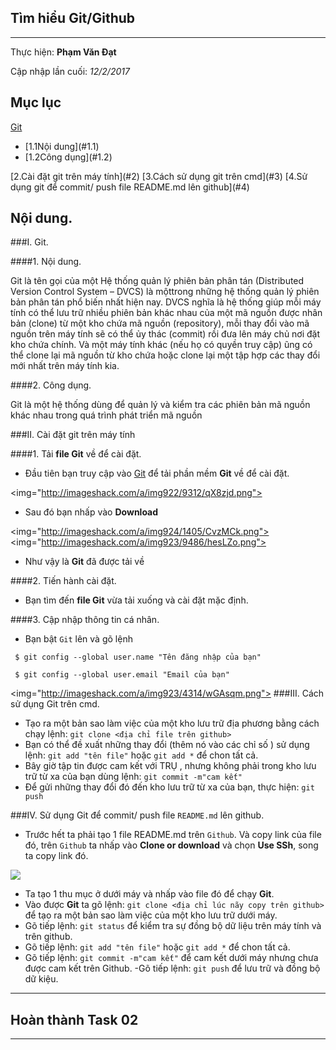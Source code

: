 ## Tìm hiểu Git/Github
---
  Thực hiện: **Phạm Văn Đạt**

  Cập nhập lần cuối: *12/2/2017*

## Mục lục 

[Git](#1)
  <ul>
    <li>[1.1Nội dung](#1.1)</li>
    <li>[1.2Công dụng](#1.2)</a></li>
  </ul>
[2.Cài đặt git trên máy tính](#2)    
[3.Cách sử dụng git trên cmd](#3)  
[4.Sử dụng git để commit/ push file README.md lên github](#4)  

## Nội dung.

<a name="1"></a>
###I. Git. 

<a name="1.1"></a>
####1. Nội dung.

Git là tên gọi của một Hệ thống quản lý phiên bản phân tán (Distributed Version Control System – DVCS) là mộttrong những hệ thống quản lý phiên bản phân tán phổ biến nhất hiện nay. DVCS nghĩa là hệ thống giúp mỗi máy tính có thể lưu trữ nhiều phiên bản khác nhau của một mã nguồn được nhân bản (clone) từ một kho chứa mã nguồn (repository), mỗi thay đổi vào mã nguồn trên máy tính sẽ có thể ủy thác (commit) rồi đưa lên máy chủ nơi đặt kho chứa chính. Và một máy tính khác (nếu họ có quyền truy cập) ũng có thể clone lại mã nguồn từ kho chứa hoặc clone lại một tập hợp các thay đổi mới nhất trên máy tính kia. 

<a name="1.2"></a>
####2. Công dụng.

Git là một hệ thống dùng để quản lý và kiểm tra các phiên bản mã nguồn khác nhau trong quá trình phát triển mã nguồn

<a name="2"></a>
###II. Cài đặt git trên máy tính

####1. Tải **file Git** về để cài đặt.

- Đầu tiên bạn truy cập vào [Git](https://git-scm.com/) để tải phần mềm **Git** về để cài đặt.

<img="http://imageshack.com/a/img922/9312/qX8zjd.png">

- Sau đó bạn nhấp vào **Download**  

<img="http://imageshack.com/a/img924/1405/CvzMCk.png">
<img="http://imageshack.com/a/img923/9486/hesLZo.png">
- Như vậy là **Git** đã được tải về

####2. Tiến hành cài đặt.

- Bạn tìm đến **file Git** vừa tải xuống và cài đặt mặc định.

####3. Cập nhập thông tin cá nhân.

- Bạn bật `Git` lên và gõ lệnh
```
 $ git config --global user.name "Tên đăng nhập của bạn"

 $ git config --global user.email "Email của bạn"
```

<img="http://imageshack.com/a/img923/4314/wGAsqm.png">
<a name="3"></a>
###III. Cách sử dụng Git trên cmd.

- Tạo ra một bản sao làm việc của một kho lưu trữ địa phương bằng cách chạy lệnh:
 `git clone <địa chỉ file trên github>`
- Bạn có thể đề xuất những thay đổi (thêm nó vào các chỉ số ) sử dụng lệnh:
`git add "tên file"` hoặc `git add *` để chon tất cả.
- Bây giờ tập tin được cam kết với TRỤ , nhưng không phải trong kho lưu trữ từ xa của bạn dùng lệnh: 
`git commit -m"cam kết"`
- Để gửi những thay đổi đó đến kho lưu trữ từ xa của bạn, thực hiện:
`git push`

<a name="4"></a>
###IV. Sử dụng Git để commit/ push file `README.md` lên github.

- Trước hết ta phải tạo 1 file README.md trên `Github`. Và copy link của file đó, trên `Github` ta nhấp vào **Clone or download** và chọn **Use SSh**, song ta copy link đó.

<img src="https://2636e56f-a-62cb3a1a-s-sites.googlegroups.com/site/manleviet/bai-viet/github/Screen%20Shot%202016-09-14%20at%2014.28.38.png?attachauth=ANoY7cq6YPrWnj9n-46YEhqDo4VGlMkWZ1gNL4342UU7QzlnMXP5WVYKk_DTUYhtDU4anu_KAEZFOa8LCAaHDMXqE1bV3-syKaRVhxs9sGSxTilNfyR6IIeJxwC_RlpgEicvaHI7iQPTDmxeS5abVm4ZA5rz1lb2GYGCW0Fv5xCABrAH-YXGSuEmqNqa4mc7sysz37TVTqR8DKDJwaipFRI6GxV5spg4I4NBFW9PnyqkLtzmzfN2eCiGijf7uwAypwx-2lhzTLweQaZ599k_XYkSeQZX1u24ng%3D%3D&attredirects=0">

- Ta tạo 1 thu mục ở dưới máy và nhấp vào file đó để chạy **Git**.
- Vào được **Git** ta gõ lệnh:
`git clone <địa chỉ lúc nãy copy trên github>` 
  để tạo ra một bản sao làm việc của một kho lưu trữ dưới máy.
- Gõ tiếp lệnh:
`git status` 
 để kiểm tra sự đồng bộ dữ liệu trên máy tính và trên github.
- Gõ tiếp lệnh:
`git add "tên file"` hoặc `git add *` để chon tất cả.
- Gõ tiếp lệnh:
`git commit -m"cam kết"`
 để cam kết dưới máy nhưng chưa được cam kết trên Github.
-Gõ tiếp lệnh:
`git push`
 để lưu trữ và đồng bộ dữ kiệu.

---
## Hoàn thành Task 02
---
